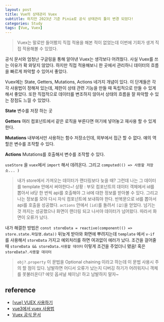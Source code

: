 ```yaml
---
layout: post
title: Vue의 상태관리 Vuex
subtitle: 하지만 2023년 기준 Pinia로 공식 상태관리 툴이 변경 되었다!
categories: Study
tags: [Vue, Vuex]
---
```


> Vuex는 말로만 들어봤지 직접 적용을 해본 적이 없었는데 이번에 기회가 생겨 직접 적용해볼 수 있었다.

공식 문서와 엄청난 구글링을 통해 알아낸 Vuex는 생각보다 어려웠다.
사실 Vuex를 쓰는 이유가 확 와닿지 않았다. 하지만 직접 적용해보니 한 곳에서 관리하니 데이터의 흐름을 빠르게 파악할 수 있어서 좋았다.

Vuex에는 State, Getters, Mutations, Actions 네가지 개념이 있다. 이 단계들은 각각 사용법이 정해져 있는데, 제한이 상태 관련 기능을 만들 때 독립적으로 만들 수 있게해서 좋았다. 또한 직접적으로 데이터를 변조하지 않아서 상태의 흐름을 잘 파악할 수 있는 장점도 느낄 수 있었다.

**State** 변수를 저장 하는 곳

**Getters** 여러 컴포넌트에서 같은 로직을 부른다면 여기에 넣어놓고 재사용 할 수 있게 한다.

**Mutations** 내부에서만 사용하는 함수 저장소인데, 외부에서 접근 할 수 없다. 얘의 역할은 변수를 조작할 수 있다.

**Actions** Mutations를 호출해서 변수를 조작할 수 있다.

`useStore` 을 `vuex`에서 `import` 해서 데려온다. 그리고 `computed(() => 사용할 저장소... )`

> 내가 store에서 가져오는 데이터가 랜더링보다 늦을 때? 그런데 나는 그 데이터를 template 안에서 써야한다~!
> 상황 : 부모 컴포넌트의 데이터 객체에서 id를 뽑아서 id당 한 번씩 api를 호출해야 그 id에 대한 정보를 받아볼 수 있다. 그리고 나는 정보를 모아 다시 자식 컴포넌트에 보내줘야 한다.
> 반복문으로 id를 뽑아서 api를 호출을 성공했다. `actions` 안에서 `[id]`를 돌려서 `[값]`을 얻었다.
> 넘기는 것 까지는 성공했으나 화면이 랜더링 되고 나서야 데이터가 넘어왔다. 따라서 화면이 오류가 났다.

내가 해결한 방법은 `const storeData = reactive(component(() => store.state.파일명.data))` 뒤늦게 받아와 화면에 뿌려지는데 `template` 에서 `v-if` 를 사용해서 `storeData` 가지고 예외처리를 하면 여과없이 에러가 났다. 조건을 걸어줄 때 `storeData && storeData.사용할 데이터` 이렇게 조건을 주었더니 됐음! 혹은 `storeData?.사용할 데이터`

> `obj?.property` 이 문법을 Optional chaining 이라고 하는데 이 문법 사용시 주의 할 점이 있다. 남발하면 어디서 오류가 났는지 디버깅 하기가 어려워지니 객체를 못불러온다? 에잇 옵셔널 체이닝! 하고 남발하지 말자~

## reference

- [[vue] VUEX 사용하기](https://berrrrr.github.io/programming/2020/11/15/vue-what-is-vuex/)
- [vue3에서 vuex 사용법](https://kyounghwan01.github.io/blog/Vue/vue3/composition-api-vuex/#vue3%E1%84%8B%E1%85%A6%E1%84%89%E1%85%A5-vuex-%E1%84%89%E1%85%A1%E1%84%8B%E1%85%AD%E1%86%BC%E1%84%87%E1%85%A5%E1%86%B8)
- [Vuex 공식 문서](https://vuex.vuejs.org/guide/)
